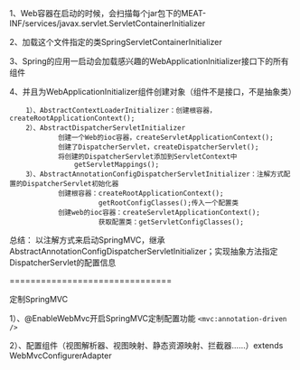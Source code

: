 1、Web容器在启动的时候，会扫描每个jar包下的MEAT-INF/services/javax.servlet.ServletContainerInitializer

2、加载这个文件指定的类SpringServletContainerInitializer

3、Spring的应用一启动会加载感兴趣的WebApplicationInitializer接口下的所有组件

4、并且为WebApplicationInitializer组件创建对象（组件不是接口，不是抽象类）
        
        1）、AbstractContextLoaderInitializer：创建根容器，createRootApplicationContext();
        2）、AbstractDispatcherServletInitializer
                创建一个Web的ioc容器，createServletApplicationContext();
                创建了DispatcherServlet，createDispatcherServlet();
                将创建的DispatcherServlet添加到ServletContext中
                    getServletMappings();
        3）、AbstractAnnotationConfigDispatcherServletInitializer：注解方式配置的DispatcherServlet初始化器
                创建根容器：createRootApplicationContext();
                          getRootConfigClasses();传入一个配置类
                创建web的ioc容器：createServletApplicationContext();
                          获取配置类：getServletConfigClasses();

总结：
    以注解方式来启动SpringMVC，继承AbstractAnnotationConfigDispatcherServletInitializer；实现抽象方法指定DispatcherServlet的配置信息

===============================

定制SpringMVC

1）、@EnableWebMvc开启SpringMVC定制配置功能
    ```<mvc:annotation-driven />```

2）、配置组件（视图解析器、视图映射、静态资源映射、拦截器……）extends WebMvcConfigurerAdapter
    